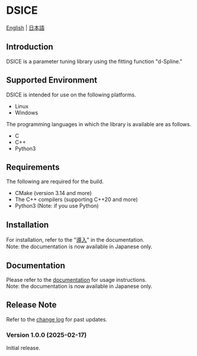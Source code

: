 # DSICE

[English](./README.md) | [日本語](./README-ja.md)

## Introduction

DSICE is a parameter tuning library using the fitting function "d-Spline."

## Supported Environment

DSICE is intended for use on the following platforms.

- Linux
- Windows

The programming languages in which the library is available are as follows.

- C
- C++
- Python3

## Requirements

The following are required for the build.

- CMake (version 3.14 and more)
- The C++ compilers (supporting C++20 and more)
- Python3 (Note: if you use Python)

## Installation

For installation, refer to the "[導入](docs/installation/installation_top.md)" in the documentation.  
Note: the documentation is now available in Japanese only.

## Documentation

Please refer to the [documentation](docs/documents_home.md) for usage instructions.  
Note: the documentation is now available in Japanese only.

## Release Note

Refer to the [change log](./CHANGELOG.md) for past updates.

### Version 1.0.0 (2025-02-17)

Initial release.

